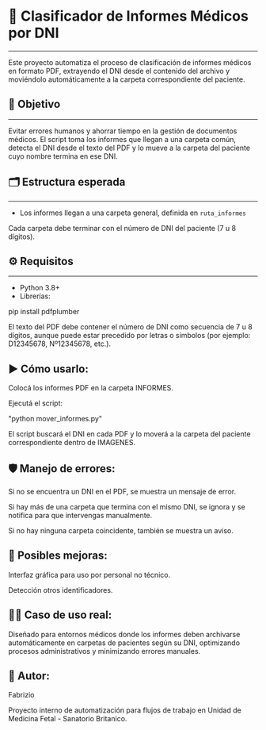 # 🧠 Clasificador de Informes Médicos por DNI
---

Este proyecto automatiza el proceso de clasificación de informes médicos en formato PDF, extrayendo el DNI desde el contenido del archivo y moviéndolo automáticamente a la carpeta correspondiente del paciente.


## 🚀 Objetivo
---
Evitar errores humanos y ahorrar tiempo en la gestión de documentos médicos. El script toma los informes que llegan a una carpeta común, detecta el DNI desde el texto del PDF y lo mueve a la carpeta del paciente cuyo nombre termina en ese DNI.


## 🗂 Estructura esperada
---

- Los informes llegan a una carpeta general, definida en `ruta_informes`

Cada carpeta debe terminar con el número de DNI del paciente (7 u 8 dígitos).



## ⚙️ Requisitos
---
- Python 3.8+
- Librerías:

pip install pdfplumber

El texto del PDF debe contener el número de DNI como secuencia de 7 u 8 dígitos, aunque puede estar precedido por letras o símbolos (por ejemplo: D12345678, Nº12345678, etc.).

▶️ Cómo usarlo:
---
Colocá los informes PDF en la carpeta INFORMES.


Ejecutá el script:

"python mover_informes.py"


El script buscará el DNI en cada PDF y lo moverá a la carpeta del paciente correspondiente dentro de IMAGENES.


🛡 Manejo de errores:
---
Si no se encuentra un DNI en el PDF, se muestra un mensaje de error.

Si hay más de una carpeta que termina con el mismo DNI, se ignora y se notifica para que intervengas manualmente.

Si no hay ninguna carpeta coincidente, también se muestra un aviso.


📌 Posibles mejoras:
---
Interfaz gráfica para uso por personal no técnico.

Detección otros identificadores.


👨‍⚕️ Caso de uso real:
---
Diseñado para entornos médicos donde los informes deben archivarse automáticamente en carpetas de pacientes según su DNI, optimizando procesos administrativos y minimizando errores manuales.

🧠 Autor:
---
Fabrizio

Proyecto interno de automatización para flujos de trabajo en Unidad de Medicina Fetal - Sanatorio Britanico.
